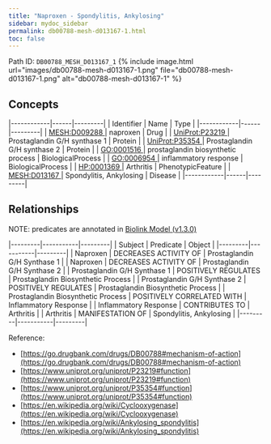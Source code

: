 ```yaml
---
title: "Naproxen - Spondylitis, Ankylosing"
sidebar: mydoc_sidebar
permalink: db00788-mesh-d013167-1.html
toc: false 
---
```



Path ID: `DB00788_MESH_D013167_1`
{% include image.html url="images/db00788-mesh-d013167-1.png" file="db00788-mesh-d013167-1.png" alt="db00788-mesh-d013167-1" %}

## Concepts

|------------|------|---------|
| Identifier | Name | Type    |
|------------|------|---------|
| <a href="https://identifiers.org/MESH:D009288">MESH:D009288 </a> | naproxen | Drug |
| <a href="https://identifiers.org/UniProt:P23219">UniProt:P23219 </a> | Prostaglandin G/H synthase 1 | Protein |
| <a href="https://identifiers.org/UniProt:P35354">UniProt:P35354 </a> | Prostaglandin G/H synthase 2 | Protein |
| <a href="https://identifiers.org/GO:0001516">GO:0001516 </a> | prostaglandin biosynthetic process | BiologicalProcess |
| <a href="https://identifiers.org/GO:0006954">GO:0006954 </a> | inflammatory response | BiologicalProcess |
| <a href="https://identifiers.org/HP:0001369">HP:0001369 </a> | Arthritis | PhenotypicFeature |
| <a href="https://identifiers.org/MESH:D013167">MESH:D013167 </a> | Spondylitis, Ankylosing | Disease |
|------------|------|---------|

## Relationships


NOTE: predicates are annotated in <a href="https://github.com/biolink/biolink-model/releases/tag/v1.3.0">Biolink Model (v1.3.0)</a>

|---------|-----------|---------|
| Subject | Predicate | Object  |
|---------|-----------|---------|
| Naproxen | DECREASES ACTIVITY OF | Prostaglandin G/H Synthase 1 |
| Naproxen | DECREASES ACTIVITY OF | Prostaglandin G/H Synthase 2 |
| Prostaglandin G/H Synthase 1 | POSITIVELY REGULATES | Prostaglandin Biosynthetic Process |
| Prostaglandin G/H Synthase 2 | POSITIVELY REGULATES | Prostaglandin Biosynthetic Process |
| Prostaglandin Biosynthetic Process | POSITIVELY CORRELATED WITH | Inflammatory Response |
| Inflammatory Response | CONTRIBUTES TO | Arthritis |
| Arthritis | MANIFESTATION OF | Spondylitis, Ankylosing |
|---------|-----------|---------|

Reference: 
  - [https://go.drugbank.com/drugs/DB00788#mechanism-of-action](https://go.drugbank.com/drugs/DB00788#mechanism-of-action)
  - [https://www.uniprot.org/uniprot/P23219#function](https://www.uniprot.org/uniprot/P23219#function)
  - [https://www.uniprot.org/uniprot/P35354#function](https://www.uniprot.org/uniprot/P35354#function)
  - [https://en.wikipedia.org/wiki/Cyclooxygenase](https://en.wikipedia.org/wiki/Cyclooxygenase)
  - [https://en.wikipedia.org/wiki/Ankylosing_spondylitis](https://en.wikipedia.org/wiki/Ankylosing_spondylitis)
